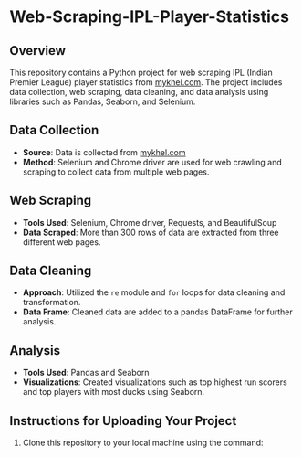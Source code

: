 # Web-Scraping-IPL-Player-Statistics



## Overview
This repository contains a Python project for web scraping IPL (Indian Premier League) player statistics from [mykhel.com](https://www.mykhel.com/cricket/ipl-2022-stats/). The project includes data collection, web scraping, data cleaning, and data analysis using libraries such as Pandas, Seaborn, and Selenium.

## Data Collection
- **Source**: Data is collected from [mykhel.com](https://www.mykhel.com/cricket/ipl-2022-stats/)
- **Method**: Selenium and Chrome driver are used for web crawling and scraping to collect data from multiple web pages.

## Web Scraping
- **Tools Used**: Selenium, Chrome driver, Requests, and BeautifulSoup
- **Data Scraped**: More than 300 rows of data are extracted from three different web pages.

## Data Cleaning
- **Approach**: Utilized the `re` module and `for` loops for data cleaning and transformation.
- **Data Frame**: Cleaned data are added to a pandas DataFrame for further analysis.

## Analysis
- **Tools Used**: Pandas and Seaborn
- **Visualizations**: Created visualizations such as top highest run scorers and top players with most ducks using Seaborn.

## Instructions for Uploading Your Project
1. Clone this repository to your local machine using the command:
